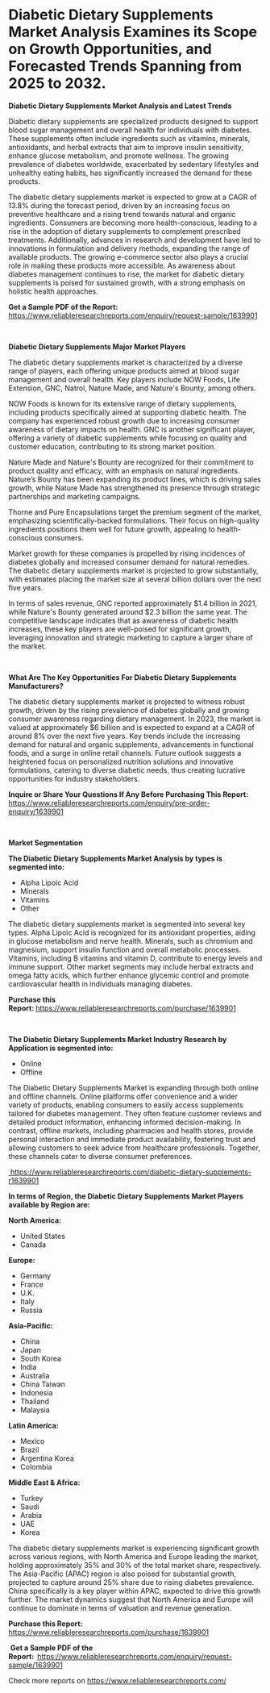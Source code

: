 <p><h1>Diabetic Dietary Supplements Market Analysis Examines its Scope on Growth Opportunities, and Forecasted Trends Spanning from 2025 to 2032.</h1></p><p><strong>Diabetic Dietary Supplements Market Analysis and Latest Trends</strong></p>
<p><p>Diabetic dietary supplements are specialized products designed to support blood sugar management and overall health for individuals with diabetes. These supplements often include ingredients such as vitamins, minerals, antioxidants, and herbal extracts that aim to improve insulin sensitivity, enhance glucose metabolism, and promote wellness. The growing prevalence of diabetes worldwide, exacerbated by sedentary lifestyles and unhealthy eating habits, has significantly increased the demand for these products.</p><p>The diabetic dietary supplements market is expected to grow at a CAGR of 13.8% during the forecast period, driven by an increasing focus on preventive healthcare and a rising trend towards natural and organic ingredients. Consumers are becoming more health-conscious, leading to a rise in the adoption of dietary supplements to complement prescribed treatments. Additionally, advances in research and development have led to innovations in formulation and delivery methods, expanding the range of available products. The growing e-commerce sector also plays a crucial role in making these products more accessible. As awareness about diabetes management continues to rise, the market for diabetic dietary supplements is poised for sustained growth, with a strong emphasis on holistic health approaches.</p></p>
<p><strong>Get a Sample PDF of the Report:&nbsp;</strong> <a href="https://www.reliableresearchreports.com/enquiry/request-sample/1639901?utm_campaign=2283&utm_medium=2&utm_source=Github&utm_content=ia&utm_term=04042025&utm_id=diabetic-dietary-supplements">https://www.reliableresearchreports.com/enquiry/request-sample/1639901</a></p>
<p>&nbsp;</p>
<p><strong>Diabetic Dietary Supplements Major Market Players</strong></p>
<p><p>The diabetic dietary supplements market is characterized by a diverse range of players, each offering unique products aimed at blood sugar management and overall health. Key players include NOW Foods, Life Extension, GNC, Natrol, Nature Made, and Nature's Bounty, among others.</p><p>NOW Foods is known for its extensive range of dietary supplements, including products specifically aimed at supporting diabetic health. The company has experienced robust growth due to increasing consumer awareness of dietary impacts on health. GNC is another significant player, offering a variety of diabetic supplements while focusing on quality and customer education, contributing to its strong market position.</p><p>Nature Made and Nature's Bounty are recognized for their commitment to product quality and efficacy, with an emphasis on natural ingredients. Nature’s Bounty has been expanding its product lines, which is driving sales growth, while Nature Made has strengthened its presence through strategic partnerships and marketing campaigns.</p><p>Thorne and Pure Encapsulations target the premium segment of the market, emphasizing scientifically-backed formulations. Their focus on high-quality ingredients positions them well for future growth, appealing to health-conscious consumers.</p><p>Market growth for these companies is propelled by rising incidences of diabetes globally and increased consumer demand for natural remedies. The diabetic dietary supplements market is projected to grow substantially, with estimates placing the market size at several billion dollars over the next five years.</p><p>In terms of sales revenue, GNC reported approximately $1.4 billion in 2021, while Nature's Bounty generated around $2.3 billion the same year. The competitive landscape indicates that as awareness of diabetic health increases, these key players are well-poised for significant growth, leveraging innovation and strategic marketing to capture a larger share of the market.</p></p>
<p>&nbsp;</p>
<p><strong>What Are The Key Opportunities For Diabetic Dietary Supplements Manufacturers?</strong></p>
<p><p>The diabetic dietary supplements market is projected to witness robust growth, driven by the rising prevalence of diabetes globally and growing consumer awareness regarding dietary management. In 2023, the market is valued at approximately $6 billion and is expected to expand at a CAGR of around 8% over the next five years. Key trends include the increasing demand for natural and organic supplements, advancements in functional foods, and a surge in online retail channels. Future outlook suggests a heightened focus on personalized nutrition solutions and innovative formulations, catering to diverse diabetic needs, thus creating lucrative opportunities for industry stakeholders.</p></p>
<p><strong>Inquire or Share Your Questions If Any Before Purchasing This Report:</strong> <a href="https://www.reliableresearchreports.com/enquiry/pre-order-enquiry/1639901?utm_campaign=2283&utm_medium=2&utm_source=Github&utm_content=ia&utm_term=04042025&utm_id=diabetic-dietary-supplements">https://www.reliableresearchreports.com/enquiry/pre-order-enquiry/1639901</a></p>
<p>&nbsp;</p>
<p><strong>Market Segmentation</strong></p>
<p><strong>The Diabetic Dietary Supplements Market Analysis by types is segmented into:</strong></p>
<p><ul><li>Alpha Lipoic Acid</li><li>Minerals</li><li>Vitamins</li><li>Other</li></ul></p>
<p><p>The diabetic dietary supplements market is segmented into several key types. Alpha Lipoic Acid is recognized for its antioxidant properties, aiding in glucose metabolism and nerve health. Minerals, such as chromium and magnesium, support insulin function and overall metabolic processes. Vitamins, including B vitamins and vitamin D, contribute to energy levels and immune support. Other market segments may include herbal extracts and omega fatty acids, which further enhance glycemic control and promote cardiovascular health in individuals managing diabetes.</p></p>
<p><strong>Purchase this Report:&nbsp;</strong><a href="https://www.reliableresearchreports.com/purchase/1639901?utm_campaign=2283&utm_medium=2&utm_source=Github&utm_content=ia&utm_term=04042025&utm_id=diabetic-dietary-supplements">https://www.reliableresearchreports.com/purchase/1639901</a></p>
<p>&nbsp;</p>
<p><strong>The Diabetic Dietary Supplements Market Industry Research by Application is segmented into:</strong></p>
<p><ul><li>Online</li><li>Offline</li></ul></p>
<p><p>The Diabetic Dietary Supplements Market is expanding through both online and offline channels. Online platforms offer convenience and a wider variety of products, enabling consumers to easily access supplements tailored for diabetes management. They often feature customer reviews and detailed product information, enhancing informed decision-making. In contrast, offline markets, including pharmacies and health stores, provide personal interaction and immediate product availability, fostering trust and allowing customers to seek advice from healthcare professionals. Together, these channels cater to diverse consumer preferences.</p></p>
<p><a href="https://www.reliableresearchreports.com/diabetic-dietary-supplements-r1639901?utm_campaign=2283&utm_medium=2&utm_source=Github&utm_content=ia&utm_term=04042025&utm_id=diabetic-dietary-supplements">&nbsp;https://www.reliableresearchreports.com/diabetic-dietary-supplements-r1639901</a></p>
<p><strong>In terms of Region, the Diabetic Dietary Supplements Market Players available by Region are:</strong></p>
<p>
    <p> <strong> North America: </strong>
        <ul>
            <li>United States</li>
            <li>Canada</li>
        </ul>
        </p> 
    <p> <strong> Europe: </strong>
        <ul>
            <li>Germany</li>
            <li>France</li>
            <li>U.K.</li>
            <li>Italy</li>
            <li>Russia</li>
        </ul>
        </p> 
    <p> <strong> Asia-Pacific: </strong>
        <ul>
            <li>China</li>
            <li>Japan</li>
            <li>South Korea</li>
            <li>India</li>
            <li>Australia</li>
            <li>China Taiwan</li>
            <li>Indonesia</li>
            <li>Thailand</li>
            <li>Malaysia</li>
        </ul>
        </p> 
    <p> <strong> Latin America: </strong>
        <ul>
            <li>Mexico</li>
            <li>Brazil</li>
            <li>Argentina Korea</li>
            <li>Colombia</li>
        </ul>
        </p> 
    <p> <strong> Middle East & Africa: </strong>
        <ul>
            <li>Turkey</li>
            <li>Saudi</li>
            <li>Arabia</li>
            <li>UAE</li>
            <li>Korea</li>
        </ul>
    </p>
    </p>
<p><p>The diabetic dietary supplements market is experiencing significant growth across various regions, with North America and Europe leading the market, holding approximately 35% and 30% of the total market share, respectively. The Asia-Pacific (APAC) region is also poised for substantial growth, projected to capture around 25% share due to rising diabetes prevalence. China specifically is a key player within APAC, expected to drive this growth further. The market dynamics suggest that North America and Europe will continue to dominate in terms of valuation and revenue generation.</p></p>
<p><strong>Purchase this Report: </strong><a href="https://www.reliableresearchreports.com/purchase/1639901?utm_campaign=2283&utm_medium=2&utm_source=Github&utm_content=ia&utm_term=04042025&utm_id=diabetic-dietary-supplements">https://www.reliableresearchreports.com/purchase/1639901</a></p>
<p>&nbsp;<strong>Get a Sample PDF of the Report:&nbsp;&nbsp;</strong><a href="https://www.reliableresearchreports.com/enquiry/request-sample/1639901?utm_campaign=2283&utm_medium=2&utm_source=Github&utm_content=ia&utm_term=04042025&utm_id=diabetic-dietary-supplements">https://www.reliableresearchreports.com/enquiry/request-sample/1639901</a></p>
<p><strong></strong></p>
<p>Check more reports on <a href="https://www.reliableresearchreports.com/?utm_campaign=2283&utm_medium=2&utm_source=Github&utm_content=ia&utm_term=04042025&utm_id=diabetic-dietary-supplements">https://www.reliableresearchreports.com/</a></p>